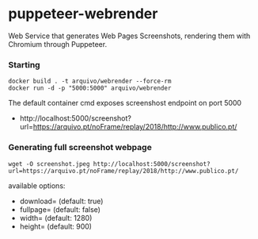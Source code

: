 # puppeteer-webrender

Web Service that generates Web Pages Screenshots, rendering them with Chromium through Puppeteer.

### Starting
```
docker build . -t arquivo/webrender --force-rm
docker run -d -p "5000:5000" arquivo/webrender
```
The default container cmd exposes screenshost endpoint on port 5000
- http://localhost:5000/screenshot?url=https://arquivo.pt/noFrame/replay/2018/http://www.publico.pt/

### Generating full screenshot webpage
```
wget -O screenshot.jpeg http://localhost:5000/screenshot?url=https://arquivo.pt/noFrame/replay/2018/http://www.publico.pt/
```
available options:
- download=<true or false> (default: true)
- fullpage=<true or false> (default: false)
- width=<value> (default: 1280)
- height=<value> (default: 900)
